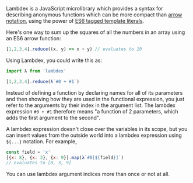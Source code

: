 Lambdex is a JavaScript microlibrary which provides a syntax for describing anonymous functions which can be more compact than [arrow notation](https://developer.mozilla.org/en-US/docs/Web/JavaScript/Reference/Functions/Arrow_functions), using the power of [ES6 tagged template literals](https://developer.mozilla.org/en-US/docs/Web/JavaScript/Reference/Template_literals#Tagged_template_literals).

Here's one way to sum up the squares of all the numbers in an array using an ES6 arrow function:
```javascript
[1,2,3,4].reduce((x, y) => x + y) // evaluates to 10
```

Using Lambdex, you could write this as:
```javascript
import λ from 'lambdex'

[1,2,3,4].reduce(λ`#0 + #1`)
```

Instead of defining a function by declaring names for all of its parameters and then showing how they are used in the functional expression, you just refer to the arguments by their index in the argument list. The lambdex expression `#0 + #1` therefore means "a function of 2 parameters, which adds the first argument to the second".

A lambdex expression doesn't close over the variables in its scope, but you can insert values from the outside world into a lambdex expression using `${...}` notation. For example,
```javascript
const field = 'x'
[{x: 8}, {x: 3}, {x: 9}].map(λ`#0[${field}]`)
// evaluates to [8, 3, 9]
```

You can use lambdex argument indices more than once or not at all.
